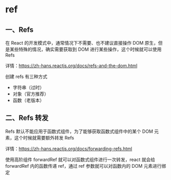 # ref
## 一、Refs

在 React 的开发模式中，通常情况下不需要、也不建议直接操作 DOM 原生，但是某些特殊的情况，确实需要获取到 DOM 进行某些操作，这个时候就可以使用 Refs

详情：https://zh-hans.reactjs.org/docs/refs-and-the-dom.html

创建 refs 有三种方式

- 字符串（过时）
- 对象（官方推荐）
- 函数（老版本）


## 二、Refs 转发

Refs 默认不能应用于函数式组件，为了能够获取函数式组件中的某个 DOM 元素，这个时候就需要额外转发 Refs

详情：https://zh-hans.reactjs.org/docs/forwarding-refs.html

使用高阶组件 forwardRef 就可以对函数式组件进行一次转发，react 就会给 forwardRef 内的函数传递 ref，通过 ref 参数就可以对函数内的 DOM 元素进行绑定

